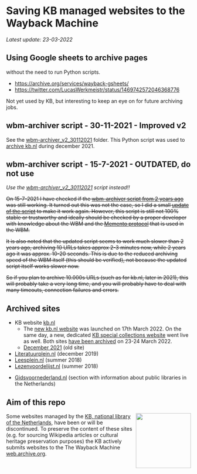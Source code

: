 # Saving KB managed websites to the Wayback Machine
*Latest update: 23-03-2022*

## Using Google sheets to archive pages
without the need to run Python scripts. 
* https://archive.org/services/wayback-gsheets/
* https://twitter.com/LucasWerkmeistr/status/1469742572046368776

Not yet used by KB, but interesting to keep an eye on for future archiving jobs.

## wbm-archiver script - 30-11-2021 - Improved v2 
See the [wbm-archiver_v2_30112021](wbm-archiver_v2_30112021) folder. This Python script was used to [archive kb.nl](kb.nl/24122021) during december 2021.

## wbm-archiver script - 15-7-2021 - OUTDATED, do not use
*Use the [wbm-archiver_v2_30112021](wbm-archiver_v2_30112021) script instead!!* 

<s>On 15-7-2021 I have checked if the [wbm-archiver script from 2 years ago](Literatuurplein/scripts/wbm-archiver/SaveLiteratuurpleinToWaybackMachine.py) was still working. It turned out this was not the case, so I did a small [update of the script](wbm-archiver_15072021/SaveToWaybackMachine.py) to make it work again. However, this script is still not 100% stable or trustworthy and ideally should be checked by a proper developer with knowledge about the WBM and the [Memento protocol](http://mementoweb.org/guide/rfc/) that is used in the WBM. 

It is also noted that the updated script seems to work much slower than 2 years ago, archiving 10 URLs takes approx 2-3 minutes now, while 2 years ago it was approx. 10-20 seconds. This is due to the reduced archiving speed of the WBM itself (this should be verified), not because the updated script itself works slower now. 

So if you plan to archive 10.000s URLs (such as for kb.nl, later in 2021), this will probably take a very long time, and you will probably have to deal with many timeouts, connection failures and errors.</s>

## Archived sites 
* KB website [kb.nl](kb.nl) 
  * The [new kb.nl website](https://www.kb.nl) was launched on 17th March 2022. On the same day, a new, dedicated [KB special collections website](https://collecties.kb.nl) went live as well. Both sites [have been archived](kb.nl/23032022) on 23-24 March 2022.
  * [December 2021](kb.nl/24122021) (old site)
* [Literatuurplein.nl](Literatuurplein) (december 2019)
* [Leesplein.nl](Leesplein) (summer 2018)
* [Lezenvoordelijst.nl](LezenVoorDeLijst) (summer 2018)
<!--* [Literaireprijzen.nl](https://github.com/ookgezellig/SaveToWaybackMachine/tree/master/LiterairePrijzennl)-->
* [Gidsvoornederland.nl](https://www.gidsvoornederland.nl/werken-met-gids/meerwaarde-voor-bibliotheken/bibliotheken-in-nederland) (section with information about public libraries in the Netherlands)

## Aim of this repo
<image src="https://upload.wikimedia.org/wikipedia/commons/thumb/1/17/Logo_Koninklijke_Bibliotheek_wordmark.svg/150px-Logo_Koninklijke_Bibliotheek_wordmark.svg.png" width="150" align="right"/>

Some websites managed by the [KB, national library of the Netherlands](https://en.wikipedia.org/wiki/Royal_Library_of_the_Netherlands), have been or will be discontinued. To preserve the content of these sites (e.g. for sourcing Wikipedia articles or cultural heritage preservation purposes) the KB actively submits websites to the The Wayback Machine [web.archive.org](https://web.archive.org).
